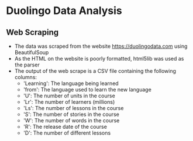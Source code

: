 # Duolingo Data Analysis

## Web Scraping

- The data was scraped from the website https://duolingodata.com using BeautifulSoup
- As the HTML on the website is poorly formatted, html5lib was used as the parser
- The output of the web scrape is a CSV file containing the following columns:
  - 'Learning': The language being learned
  - 'from': The language used to learn the new language
  - 'U': The number of units in the course
  - 'Lr': The number of learners (millions)
  - 'Ls': The number of lessons in the course
  - 'S': The number of stories in the course
  - 'W': The number of words in the course
  - 'R': The release date of the course
  - 'D': The number of different lessons


